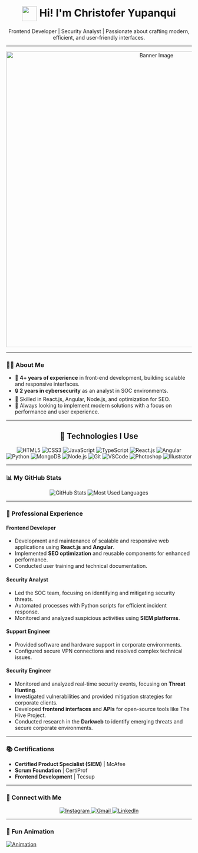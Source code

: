 <h1 align="center">
  <img src="https://raw.githubusercontent.com/rajput2107/rajput2107/master/Assets/Hi.gif" width="40px" style="vertical-align: middle;">
  Hi! I'm Christofer Yupanqui
</h1>
<p align="center">Frontend Developer | Security Analyst | Passionate about crafting modern, efficient, and user-friendly interfaces.</p>

---

<div align="center">
  <img src="https://user-images.githubusercontent.com/000000/placeholder.png" alt="Banner Image" width="800px">
</div>

---

### 🧑‍💻 About Me
- 🌟 **4+ years of experience** in front-end development, building scalable and responsive interfaces.
- 🔒 **2 years in cybersecurity** as an analyst in SOC environments.
- 🔧 Skilled in React.js, Angular, Node.js, and optimization for SEO.
- 🏅 Always looking to implement modern solutions with a focus on performance and user experience.

---

<div align="center">
  <h2>🚀 Technologies I Use</h2>
  <p>
    <img src="https://img.icons8.com/color/48/html-5.png" alt="HTML5" />
    <img src="https://img.icons8.com/color/48/css3.png" alt="CSS3" />
    <img src="https://img.icons8.com/color/48/javascript.png" alt="JavaScript" />
    <img src="https://img.icons8.com/color/48/typescript.png" alt="TypeScript" />
    <img src="https://img.icons8.com/plasticine/48/react.png" alt="React.js" />
    <img src="https://img.icons8.com/color/48/angularjs.png" alt="Angular" />
    <img src="https://img.icons8.com/color/48/python.png" alt="Python" />
    <img src="https://img.icons8.com/color/48/mongodb.png" alt="MongoDB" />
    <img src="https://img.icons8.com/color/48/nodejs.png" alt="Node.js" />
    <img src="https://img.icons8.com/color/48/git.png" alt="Git" />
    <img src="https://img.icons8.com/color/48/visual-studio-code-2019.png" alt="VSCode" />
    <img src="https://img.icons8.com/color/48/adobe-photoshop.png" alt="Photoshop" />
    <img src="https://img.icons8.com/color/48/adobe-illustrator.png" alt="Illustrator" />
  </p>
</div>

---

### 📊 My GitHub Stats

<div align="center">
  <img src="https://github-readme-stats.vercel.app/api?username=ChristoferYup&show_icons=true&theme=radical" alt="GitHub Stats" />
  <img src="https://github-readme-stats.vercel.app/api/top-langs/?username=ChristoferYup&layout=compact&theme=radical" alt="Most Used Languages" />
</div>

---

### 🌟 Professional Experience

#### **Frontend Developer** 
- Development and maintenance of scalable and responsive web applications using **React.js** and **Angular**.
- Implemented **SEO optimization** and reusable components for enhanced performance.
- Conducted user training and technical documentation.

#### **Security Analyst** 
- Led the SOC team, focusing on identifying and mitigating security threats.
- Automated processes with Python scripts for efficient incident response.
- Monitored and analyzed suspicious activities using **SIEM platforms**.

#### **Support Engineer** 
- Provided software and hardware support in corporate environments.
- Configured secure VPN connections and resolved complex technical issues.

#### **Security Engineer**
- Monitored and analyzed real-time security events, focusing on **Threat Hunting**.
- Investigated vulnerabilities and provided mitigation strategies for corporate clients.
- Developed **frontend interfaces** and **APIs** for open-source tools like The Hive Project.
- Conducted research in the **Darkweb** to identify emerging threats and secure corporate environments.

---

### 📚 Certifications
- **Certified Product Specialist (SIEM)** | McAfee
- **Scrum Foundation** | CertiProf
- **Frontend Development** | Tecsup

---

### 🤝 Connect with Me

<p align="center">
  <a href="https://www.instagram.com/christoferalonso29/" target="_blank">
    <img src="https://img.icons8.com/color/48/instagram-new--v1.png" alt="Instagram" />
  </a>
  <a href="mailto:christofer.yupanqui.rosales@gmail.com" target="_blank">
    <img src="https://img.icons8.com/color/48/gmail-new.png" alt="Gmail" />
  </a>
  <a href="https://www.linkedin.com/in/christofer-alonso-y-9a03a3218/" target="_blank">
    <img src="https://img.icons8.com/color/48/linkedin.png" alt="LinkedIn" />
  </a>
</p>


---

### 🎥 Fun Animation
[![Animation](https://img.youtube.com/vi/dQw4w9WgXcQ/0.jpg)](https://www.youtube.com/watch?v=dQw4w9WgXcQ)
